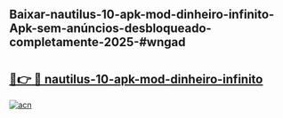 ## Baixar-nautilus-10-apk-mod-dinheiro-infinito-Apk-sem-anúncios-desbloqueado-completamente-2025-#wngad

# <h2><a href="https://ainizakaria.my?title=nautilus-10-apk-mod-dinheiro-infinito&ref=22M">🔗👉 🔴 nautilus-10-apk-mod-dinheiro-infinito</a></h2>

[![acn](https://github.com/user-attachments/assets/0f9c940e-d8b0-45ae-aac7-cd30a18b3e1c)](https://ainizakaria.my?title=nautilus-10-apk-mod-dinheiro-infinito&ref=22M)


